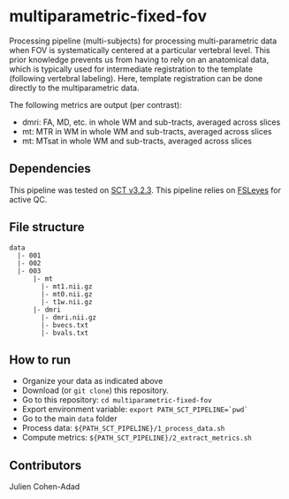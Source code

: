 # multiparametric-fixed-fov
Processing pipeline (multi-subjects) for processing multi-parametric data when
FOV is systematically centered at a particular vertebral level. This prior
knowledge prevents us from having to rely on an anatomical data, which is
typically used for intermediate registration to the template (following
  vertebral labeling). Here, template registration can be done directly to the
multiparametric data.

The following metrics are output (per contrast):
- dmri: FA, MD, etc. in whole WM and sub-tracts, averaged across slices
- mt: MTR in WM in whole WM and sub-tracts, averaged across slices
- mt: MTsat in whole WM and sub-tracts, averaged across slices

## Dependencies

This pipeline was tested on [SCT v3.2.3](https://github.com/neuropoly/spinalcordtoolbox/releases/tag/v3.2.3).
This pipeline relies on [FSLeyes](https://fsl.fmrib.ox.ac.uk/fsl/fslwiki/FSLeyes) for active QC.

## File structure

~~~
data
  |- 001
  |- 002
  |- 003
      |- mt
        |- mt1.nii.gz
        |- mt0.nii.gz
        |- t1w.nii.gz
      |- dmri
        |- dmri.nii.gz
        |- bvecs.txt
        |- bvals.txt
~~~

## How to run

- Organize your data as indicated above
- Download (or `git clone`) this repository.
- Go to this repository: `cd multiparametric-fixed-fov`
- Export environment variable: ``` export PATH_SCT_PIPELINE=`pwd` ```
- Go to the main `data` folder
- Process data: `${PATH_SCT_PIPELINE}/1_process_data.sh`
- Compute metrics: `${PATH_SCT_PIPELINE}/2_extract_metrics.sh`

## Contributors

Julien Cohen-Adad
